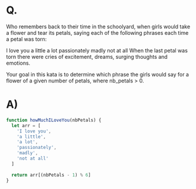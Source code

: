 # Q.
Who remembers back to their time in the schoolyard, when girls would take a flower and tear its petals, saying each of the following phrases each time a petal was torn:

I love you
a little
a lot
passionately
madly
not at all
When the last petal was torn there were cries of excitement, dreams, surging thoughts and emotions.

Your goal in this kata is to determine which phrase the girls would say for a flower of a given number of petals, where nb_petals > 0.

# A)
```js
function howMuchILoveYou(nbPetals) {
  let arr = [
    'I love you',
    'a little',
    'a lot',
    'passionately',
    'madly',
    'not at all'
  ]
  
  return arr[(nbPetals - 1) % 6]
}
